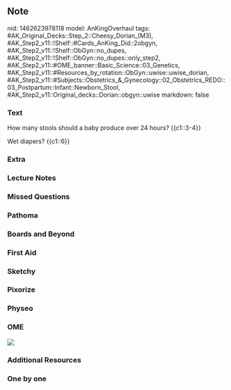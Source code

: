 ## Note
nid: 1462623978118
model: AnKingOverhaul
tags: #AK_Original_Decks::Step_2::Cheesy_Dorian_(M3), #AK_Step2_v11::!Shelf::#Cards_AnKing_Did::2obgyn, #AK_Step2_v11::!Shelf::ObGyn::no_dupes, #AK_Step2_v11::!Shelf::ObGyn::no_dupes::only_step2, #AK_Step2_v11::#OME_banner::Basic_Science::03_Genetics, #AK_Step2_v11::#Resources_by_rotation::ObGyn::uwise::uwise_dorian, #AK_Step2_v11::#Subjects::Obstetrics_&_Gynecology::02_Obstetrics_REDO::03_Postpartum::Infant::Newborn_Stool, #AK_Step2_v11::Original_decks::Dorian::obgyn::uwise
markdown: false

### Text
How many stools should a baby produce over 24 hours? {{c1::3-4}}
<div>
  Wet diapers? {{c1::6}}
</div>

### Extra


### Lecture Notes


### Missed Questions


### Pathoma


### Boards and Beyond


### First Aid


### Sketchy


### Pixorize


### Physeo


### OME
<div class="ome-widget">
  <a href="https://onlinemeded.org/spa/obgyn?ref=anki"><img src=
  "_OME_AnkiFlashcards_Topic_1.png"></a>
</div>

### Additional Resources


### One by one

